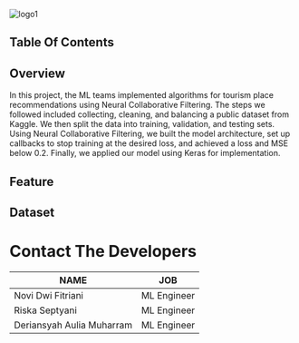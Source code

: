   ![logo1](https://github.com/TourID/Machine-Learning/assets/159881870/adc444f4-3c33-4a6d-baf5-c5ae6861a752)


## Table Of Contents

## Overview
In this project, the ML teams implemented algorithms for tourism place recommendations using Neural Collaborative Filtering. The steps we followed included collecting, cleaning, and balancing a public dataset from Kaggle. We then split the data into training, validation, and testing sets. Using Neural Collaborative Filtering, we built the model architecture, set up callbacks to stop training at the desired loss, and achieved a loss and MSE below 0.2. Finally, we applied our model using Keras for implementation.

## Feature

## Dataset


# Contact The Developers

| NAME | JOB |  
| ------ | ------ | 
| Novi Dwi Fitriani | ML Engineer | 
| Riska Septyani| ML Engineer |  
| Deriansyah Aulia Muharram | ML Engineer |  
